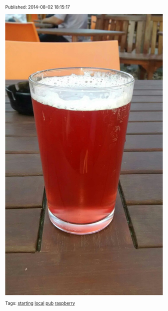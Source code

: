 
# 

Published: 2014-08-02 18:15:17

![](93606392807-0.jpg)

Tags: [starting](tag-starting.md) [local](tag-local.md) [pub](tag-pub.md) [raspberry](tag-raspberry.md)
